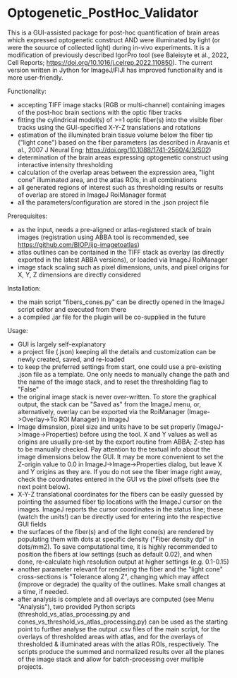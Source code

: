 # Optogenetic_PostHoc_Validator

This is a GUI-assisted package for post-hoc quantification of brain areas which expressed optogenetic construct AND were illuminated by light (or were the souurce of collected light) during in-vivo experiments. It is a modification of previously described IgorPro tool (see Baleisyte et al., 2022, Cell Reports; https://doi.org/10.1016/j.celrep.2022.110850). The current version written in Jython for ImageJ/FIJI has improved functionality and is more user-friendly. 

Functionality:

 - accepting TIFF image stacks (RGB or multi-channel) containing images of the post-hoc brain sections with the optic fiber tracks
 - fitting the cylindrical model(s) of >=1 optic fiber(s) into the visible fiber tracks using the GUI-specified X-Y-Z translations and rotations 
 - estimation of the illuminated brain tissue volume below the fiber tip ("light cone") based on the fiber parameters (as described in Aravanis et al., 2007 J Neural Eng; https://doi.org/10.1088/1741-2560/4/3/S02)
 - determination of the brain areas expressing optogenetic construct using interactive intensity thresholding
 - calculation of the overlap areas between the expression area, "light cone" illuminated area, and the atlas ROIs, in all combinations
 - all generated regions of interest such as thresholding results or results of overlap are stored in ImageJ RoiManager format
 - all the parameters/configuration are stored in the .json project file
 
 Prerequisites:
 
 - as the input, needs a pre-aligned or atlas-registered stack of brain images (registration using ABBA tool is recommended, see https://github.com/BIOP/ijp-imagetoatlas)
 - atlas outlines can be contained in the TIFF stack as overlay (as directly exported in the latest ABBA versions), or loaded via ImageJ RoiManager
 - image stack scaling such as pixel dimensions, units, and pixel origins for X, Y, Z dimensions are directly considered
 
 Installation:
 - the main script "fibers_cones.py" can be directly opened in the ImageJ script editor and executed from there
 - a compiled .jar file for the plugin will be co-supplied in the future
 
 Usage:
 - GUI is largely self-explanatory
 - a project file (.json) keeping all the details and customization can be newly created, saved, and re-loaded
 - to keep the preferred settings from start, one could use a pre-existing .json file as a template. One only needs to manually change the path and the name of the image stack, and to reset the thresholding flag to "False"
 - the original image stack is never over-written. To store the graphical output, the stack can be "Saved as" from the ImageJ menu, or, alternatively, overlay can be exported via the RoiManager (Image->Overlay->To ROI Manager) in ImageJ
 - Image dimsnsion, pixel size and units have to be set properly (ImageJ->Image->Properties) before using the tool. X and Y values as well as origins are usually pre-set by the export routine from ABBA; Z-step has to be manually checked. Pay attention to the textual info about the image dimensions below the GUI. It may be more convenient to set the Z-origin value to 0.0 in ImageJ->Image->Properties dialog, but leave X and Y origins as they are. If you do not see the fiber image right away, check the coordinates entered in the GUI vs the pixel offsets (see the next point below).
 - X-Y-Z translational coordinates for the fibers can be easily guessed by pointing the assumed fiber tip locations with the ImageJ cursor on the images. ImageJ reports the cursor coordinates in the status line; these (watch the units!) can be directly used for entering into the respective GUI fields
 - the surfaces of the fiber(s) and of the light cone(s) are rendered by populating them with dots at specific density ("Fiber density dpi" in dots/mm2). To save computational time, it is highly recommended to position the fibers at low settings (such as default 0.02), and when done, re-calculate high resolution output at higher settings (e.g. 0.1-0.15)
 - another parameter relevant for rendering the fiber and the "light cone" cross-sections is "Tolerance along Z", changing which may affect (improve or degrade) the quality of the outlines. Make small changes at a time, if needed.
 - after analysis is complete and all overlays are computed (see Menu "Analysis"), two provided Python scripts (threshold_vs_atlas_processing.py and cones_vs_threshold_vs_atlas_processing.py) can be used as the starting point to further analyse the output .csv files of the main script, for the overlays of thresholded areas with atlas, and for the overlays of thresholded & illuminated areas with the atlas ROIs, respectively. The scripts produce the summed and normalized results over all the planes of the image stack and allow for batch-processing over multiple projects. 
